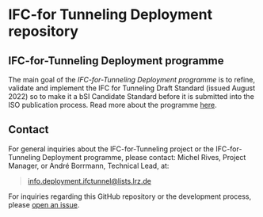 # IFC-for Tunneling Deployment repository

## IFC-for-Tunneling Deployment programme

The main goal of the *IFC-for-Tunneling Deployment programme* is to refine, validate and implement
 the IFC for Tunneling Draft Standard (issued August 2022) so to make it
 a bSI Candidate Standard before it is submitted into the ISO publication process.
Read more about the programme [here](./about.md).


## Contact

For general inquiries about the IFC-for-Tunneling project
 or the IFC-for-Tunneling Deployment programme, please contact: Michel Rives, Project Manager, or André Borrmann, Technical Lead, at: 

> [info.deployment.ifctunnel@lists.lrz.de](mailto:info.deployment.ifctunnel@lists.lrz.de)

For inquiries regarding this GitHub repository or the development process, please [open an issue](https://github.com/bSI-InfraRoom/IFC-Tunnel-Deployment/issues/new). 
